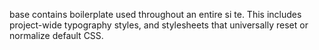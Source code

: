 base contains boilerplate used throughout an entire si te. This includes project-wide typography styles, and stylesheets that universally reset or normalize default CSS.
